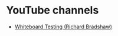 # YouTube channels

* [Whiteboard Testing (Richard Bradshaw)](https://www.youtube.com/channel/UC0QZWhi0ojqNte3ey7RD0qQ/videos)
